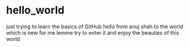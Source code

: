# hello_world
just trying to learn the basics of GitHub
hello from anuj shah to the world which is new for me.lemme try to enter it and enjoy the beauties of this world
